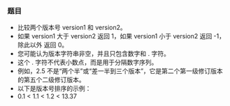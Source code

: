 ### 题目
* 比较两个版本号 version1 和 version2。
* 如果 version1 大于 version2 返回 1，如果 version1 小于 version2 返回 -1， 除此以外 返回 0。
* 您可能认为版本字符串非空，并且只包含数字和 . 字符。
* 这个 . 字符不代表小数点，而是用于分隔数字序列。
* 例如，2.5 不是“两个半”或“差一半到三个版本”，它是第二个第一级修订版本的第五个二级修订版本。
* 以下是版本号排序的示例：
* 0.1 < 1.1 < 1.2 < 13.37